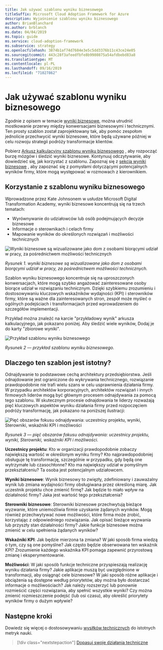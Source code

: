 ```yaml
---
title: Jak używać szablonu wyniku biznesowego
titleSuffix: Microsoft Cloud Adoption Framework for Azure
description: Wyjaśnienie szablonu wyniku biznesowego
author: BrianBlanchard
ms.author: brblanch
ms.date: 04/04/2019
ms.topic: guide
ms.service: cloud-adoption-framework
ms.subservice: strategy
ms.openlocfilehash: 3874b1af74d7604e3e5c5dd3376b11c43ce24e05
ms.sourcegitcommit: 443c28f3afeedfbfe8b9980875a54afdbebd83a8
ms.translationtype: MT
ms.contentlocale: pl-PL
ms.lasthandoff: 09/16/2019
ms.locfileid: "71027862"
---
```

# <a name="how-to-use-the-business-outcome-template"></a>Jak używać szablonu wyniku biznesowego

Zgodnie z opisem w temacie [wyniki biznesowe](./index.md), można utrudnić mostkowanie przerwy między konwersacjami biznesowymi i technicznymi. Ten prosty szablon został zaprojektowany tak, aby pomóc zespołom jednolicie przechwycić wyniki biznesowe, które będą używane później w celu rozwoju strategii podróży transformacje klientów.

Pobierz [Arkusz kalkulacyjny szablonu wyniku biznesowego](https://archcenter.blob.core.windows.net/cdn/business-outcome-template.xlsx) , aby rozpocząć burzę mózgów i śledzić wyniki biznesowe. Kontynuuj odczytywanie, aby dowiedzieć się, jak korzystać z szablonu. Zapoznaj się z [sekcją wyniki biznesowe](./index.md) , aby zapoznać się z pomysłami dotyczącymi potencjalnych wyników firmy, które mogą występować w rozmowach z kierownikiem.

<!-- markdownlint-disable MD026 -->

## <a name="use-the-business-outcome-template"></a>Korzystanie z szablonu wyniku biznesowego

Wprowadzone przez Kate Johnsonem w usłudze Microsoft Digital Transformation Academy, wyniki biznesowe koncentrują się na trzech tematach:

- Wyrównywanie do udziałowców lub osób podejmujących decyzje biznesowe
- Informacje o sterownikach i celach firmy
- Mapowanie wyników do określonych rozwiązań i możliwości technicznych

![Wyniki biznesowe są wizualizowane jako dom z osobami biorącymi udział w pracy, za pośrednictwem możliwości technicznych](../../_images/strategy/business-outcome-house.png)

*Rysunek 1. wyniki biznesowe są wizualizowane jako dom z osobami biorącymi udział w pracy, za pośrednictwem możliwości technicznych.*

Szablon wyniku biznesowego koncentruje się na uproszczonych konwersacjach, które mogą szybko angażować zainteresowane osoby biorące udział w rozwiązaniu technicznym. Dzięki szybkiemu zrozumieniu i dostosowywaniu kluczowych wskaźników wydajności (KPI) i sterowników firmy, które są ważne dla zainteresowanych stron, zespół może myśleć o ogólnych podejściach i transformacjach przed wprowadzeniem do szczegółów implementacji.

Przykład można znaleźć na karcie "przykładowy wynik" arkusza kalkulacyjnego, jak pokazano poniżej. Aby śledzić wiele wyników, Dodaj je do karty "zbiorowe wyniki".

![Przykład szablonu wyniku biznesowego](../../_images/strategy/business-outcome-template.png)

*Rysunek 2 — przykład szablonu wyniku biznesowego.*

## <a name="why-is-this-template-relevant"></a>Dlaczego ten szablon jest istotny?

Odnajdywanie to podstawowe cechą architektury przedsiębiorstwa. Jeśli odnajdowanie jest ograniczone do wykrywania technicznego, rozwiązanie prawdopodobnie nie trafi wielu szans w celu usprawnienia działania firmy. W przypadku architektów korporacyjnych, architektów rozwiązań i innych firmowych liderów mogą być głównym procesem odnajdywania za pomocą tego szablonu. W skutecznym procesie odnajdowania te liderzy rozważają pięć kluczowych aspektów wyniku działania firmy przed rozpoczęciem podróży transformację, jak pokazano na poniższej ilustracji:

![Pięć obszarów fokusu odnajdywania: uczestnicy projektu, wyniki, Sterowniki, wskaźniki KPI i możliwości](../../_images/strategy/business-outcome-focus-areas.png)

*Rysunek 3 — pięć obszarów fokusu odnajdywania: uczestnicy projektu, wyniki, Sterowniki, wskaźniki KPI i możliwości.*

**Uczestnicy projektu**: Kto w organizacji prawdopodobnie zobaczy największą wartość w określonym wyniku firmy? Kto najprawdopodobniej obsługuje tę transformację, szczególnie w przypadku, gdy będą one wytrzymałe lub czasochłonne? Kto ma największy udział w pomyślnym przekształceniu? Ta osoba jest potencjalnym udziałowcem.

**Wyniki biznesowe**: Wynik biznesowy to zwięzły, zdefiniowany i zauważalny wynik lub zmiana wydajności firmy obsługiwana przez określoną miarę. Jak uczestnik projektu chce zmienić firmę? Jak będzie to miało wpływ na działalność firmy? Jaka jest wartość tego przekształcenia?

**Sterowniki biznesowe**: Sterowniki biznesowe przechwytują bieżące wyzwanie, które uniemożliwia firmie uzyskanie żądanych wyników. Mogą również przechwytywać nowe możliwości, które firma może zrobić, korzystając z odpowiedniego rozwiązania. Jak opisać bieżące wyzwania lub przyszły stan działalności firmy? Jakie funkcje biznesowe można zmienić w celu spełnienia żądanych wyników?

**Wskaźniki KPI**: Jak będzie mierzona ta zmiana? W jaki sposób firma wiedzą o tym, czy są one pomyślne? Jak często będzie obserwowana ten wskaźnik KPI? Zrozumienie każdego wskaźnika KPI pomaga zapewnić przyrostową zmianę i eksperymentowanie.

**Możliwości**: W jaki sposób funkcje techniczne przyspieszają realizację wyniku działania firmy? Jakie aplikacje muszą być uwzględnione w transformacji, aby osiągnąć cele biznesowe? W jaki sposób różne aplikacje i obciążenia są dostępne według priorytetów, aby można było dostarczać informacje o możliwościach? Jak należy rozszerzyć lub ponownie rozmieścić części rozwiązania, aby spełnić wszystkie wyniki? Czy można zmienić rozmieszczenie podejść (lub osi czasu), aby określić priorytety wyników firmy o dużym wpływie?

## <a name="next-steps"></a>Następne kroki

Dowiedz się więcej o dostosowywaniu [wysiłków technicznych](../learning-metrics.md) do istotnych metryk nauki.

> [!div class="nextstepaction"]
> [Dopasuj swoje działania techniczne](../learning-metrics.md)
